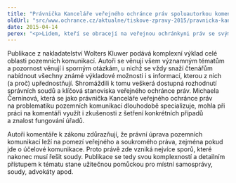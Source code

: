 ```yaml
---
title: "Právnička Kanceláře veřejného ochránce práv spoluautorkou komentáře k zákonu"
oldUrl: "src/www.ochrance.cz/aktualne/tiskove-zpravy-2015/pravnicka-kancelare-verejneho-ochrance-prav-spoluautorkou-komentare-k-zakonu"
date: 2015-04-14
perex: "<p>Lidem, kteří se obracejí na veřejnou ochránkyni práv se svými problémy, pomáhají špičkoví právníci s hlubokými znalostmi a zkušenostmi. Jejich vysokou odbornost nejlépe dokládá i nejčerstvější úspěch: právnička Kanceláře veřejného ochránce práv Michaela Černínová je spoluautorkou nově vydaného komentáře k zákonu o pozemních komunikacích.</p>"
---
```


<!-- imported from the old website -->

<p>Publikace z nakladatelství Wolters Kluwer podává komplexní výklad celé oblasti pozemních komunikací. Autoři se věnují všem významným tématům a pozornost věnují i sporným otázkám, u nichž se vždy snaží čtenářům nabídnout všechny známé výkladové možnosti i s informací, kterou z nich (a proč) upřednostňují. Shromáždili k tomu veškerá dostupná rozhodnutí správních soudů a klíčová stanoviska veřejného ochránce práv. Michaela Černínová, která se jako právnička Kanceláře veřejného ochránce práv na problematiku pozemních komunikací dlouhodobě specializuje, mohla při práci na komentáři využít i zkušenosti z šetření konkrétních případů a znalost fungování úřadů.</p><p>Autoři komentáře k zákonu zdůrazňují, že právní úprava pozemních komunikací leží na pomezí veřejného a soukromého práva, zejména pokud jde o účelové komunikace. Proto právě zde vzniká nejvíce sporů, které nakonec musí řešit soudy. Publikace se tedy svou komplexností a detailním přístupem k tématu stane užitečnou pomůckou pro místní samosprávy, soudy, advokáty apod.</p>
